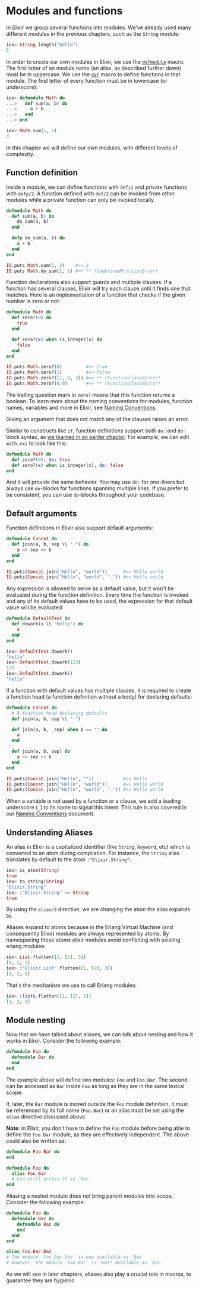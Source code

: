 <!--
  SPDX-License-Identifier: Apache-2.0
  SPDX-FileCopyrightText: 2021 The Elixir Team
-->

# Modules and functions

In Elixir we group several functions into modules. We've already used many different modules in the previous chapters, such as the `String` module:

```elixir
iex> String.length("hello")
5
```

In order to create our own modules in Elixir, we use the [`defmodule`](`defmodule/2`) macro. The first letter of an module name (an alias, as described further down) must be in uppercase. We use the [`def`](`def/2`) macro to define functions in that module. The first letter of every function must be in lowercase (or underscore):

```elixir
iex> defmodule Math do
...>   def sum(a, b) do
...>     a + b
...>   end
...> end

iex> Math.sum(1, 2)
3
```

In this chapter we will define our own modules, with different levels of complexity.

## Function definition

Inside a module, we can define functions with `def/2` and private functions with `defp/2`. A function defined with `def/2` can be invoked from other modules while a private function can only be invoked locally.

```elixir
defmodule Math do
  def sum(a, b) do
    do_sum(a, b)
  end

  defp do_sum(a, b) do
    a + b
  end
end

IO.puts Math.sum(1, 2)    #=> 3
IO.puts Math.do_sum(1, 2) #=> ** (UndefinedFunctionError)
```

Function declarations also support guards and multiple clauses. If a function has several clauses, Elixir will try each clause until it finds one that matches. Here is an implementation of a function that checks if the given number is zero or not:

```elixir
defmodule Math do
  def zero?(0) do
    true
  end

  def zero?(x) when is_integer(x) do
    false
  end
end

IO.puts Math.zero?(0)         #=> true
IO.puts Math.zero?(1)         #=> false
IO.puts Math.zero?([1, 2, 3]) #=> ** (FunctionClauseError)
IO.puts Math.zero?(0.0)       #=> ** (FunctionClauseError)
```

The trailing question mark in `zero?` means that this function returns a boolean. To learn more about the naming conventions for modules, function names, variables and more in Elixir, see [Naming Conventions](../references/naming-conventions.md).

Giving an argument that does not match any of the clauses raises an error.

Similar to constructs like `if`, function definitions support both `do:` and `do`-block syntax, as [we learned in an earlier chapter](keywords-and-maps.md#do-blocks-and-keywords). For example, we can edit `math.exs` to look like this:

```elixir
defmodule Math do
  def zero?(0), do: true
  def zero?(x) when is_integer(x), do: false
end
```

And it will provide the same behavior. You may use `do:` for one-liners but always use `do`-blocks for functions spanning multiple lines. If you prefer to be consistent, you can use `do`-blocks throughout your codebase.

## Default arguments

Function definitions in Elixir also support default arguments:

```elixir
defmodule Concat do
  def join(a, b, sep \\ " ") do
    a <> sep <> b
  end
end

IO.puts(Concat.join("Hello", "world"))      #=> Hello world
IO.puts(Concat.join("Hello", "world", "_")) #=> Hello_world
```

Any expression is allowed to serve as a default value, but it won't be evaluated during the function definition. Every time the function is invoked and any of its default values have to be used, the expression for that default value will be evaluated:

```elixir
defmodule DefaultTest do
  def dowork(x \\ "hello") do
    x
  end
end
```

```elixir
iex> DefaultTest.dowork()
"hello"
iex> DefaultTest.dowork(123)
123
iex> DefaultTest.dowork()
"hello"
```

If a function with default values has multiple clauses, it is required to create a function head (a function definition without a body) for declaring defaults:

```elixir
defmodule Concat do
  # A function head declaring defaults
  def join(a, b, sep \\ " ")

  def join(a, b, _sep) when b == "" do
    a
  end

  def join(a, b, sep) do
    a <> sep <> b
  end
end

IO.puts(Concat.join("Hello", ""))           #=> Hello
IO.puts(Concat.join("Hello", "world"))      #=> Hello world
IO.puts(Concat.join("Hello", "world", "_")) #=> Hello_world
```

When a variable is not used by a function or a clause, we add a leading underscore (`_`) to its name to signal this intent. This rule is also covered in our [Naming Conventions](../references/naming-conventions.md#underscore-_foo) document.

## Understanding Aliases

An alias in Elixir is a capitalized identifier (like `String`, `Keyword`, etc) which is converted to an atom during compilation. For instance, the `String` alias translates by default to the atom `:"Elixir.String"`:

```elixir
iex> is_atom(String)
true
iex> to_string(String)
"Elixir.String"
iex> :"Elixir.String" == String
true
```

By using the `alias/2` directive, we are changing the atom the alias expands to.

Aliases expand to atoms because in the Erlang Virtual Machine (and consequently Elixir) modules are always represented by atoms. By namespacing
those atoms elixir modules avoid conflicting with existing erlang modules.

```elixir
iex> List.flatten([1, [2], 3])
[1, 2, 3]
iex> :"Elixir.List".flatten([1, [2], 3])
[1, 2, 3]
```

That's the mechanism we use to call Erlang modules:

```elixir
iex> :lists.flatten([1, [2], 3])
[1, 2, 3]
```

## Module nesting

Now that we have talked about aliases, we can talk about nesting and how it works in Elixir. Consider the following example:

```elixir
defmodule Foo do
  defmodule Bar do
  end
end
```

The example above will define two modules: `Foo` and `Foo.Bar`. The second can be accessed as `Bar` inside `Foo` as long as they are in the same lexical scope.

If, later, the `Bar` module is moved outside the `Foo` module definition, it must be referenced by its full name (`Foo.Bar`) or an alias must be set using the `alias` directive discussed above.

**Note**: in Elixir, you don't have to define the `Foo` module before being able to define the `Foo.Bar` module, as they are effectively independent. The above could also be written as:

```elixir
defmodule Foo.Bar do
end

defmodule Foo do
  alias Foo.Bar
  # Can still access it as `Bar`
end
```

Aliasing a nested module does not bring parent modules into scope. Consider the following example:

```elixir
defmodule Foo do
  defmodule Bar do
    defmodule Baz do
    end
  end
end

alias Foo.Bar.Baz
# The module `Foo.Bar.Baz` is now available as `Baz`
# However, the module `Foo.Bar` is *not* available as `Bar`
```

As we will see in later chapters, aliases also play a crucial role in macros, to guarantee they are hygienic.
